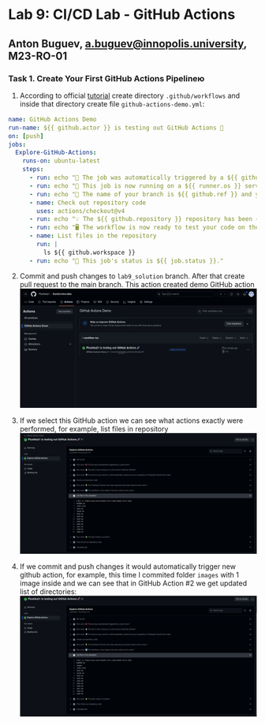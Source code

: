# Lab 9: CI/CD Lab - GitHub Actions
## Anton Buguev, a.buguev@innopolis.university, M23-RO-01

### Task 1. Create Your First GitHub Actions Pipelineю

1. According to official [tutorial](https://docs.github.com/en/actions/quickstart) create directory `.github/workflows` and inside that directory create file `github-actions-demo.yml`:
```yaml
name: GitHub Actions Demo
run-name: ${{ github.actor }} is testing out GitHub Actions 🚀
on: [push]
jobs:
  Explore-GitHub-Actions:
    runs-on: ubuntu-latest
    steps:
      - run: echo "🎉 The job was automatically triggered by a ${{ github.event_name }} event."
      - run: echo "🐧 This job is now running on a ${{ runner.os }} server hosted by GitHub!"
      - run: echo "🔎 The name of your branch is ${{ github.ref }} and your repository is ${{ github.repository }}."
      - name: Check out repository code
        uses: actions/checkout@v4
      - run: echo "💡 The ${{ github.repository }} repository has been cloned to the runner."
      - run: echo "🖥️ The workflow is now ready to test your code on the runner."
      - name: List files in the repository
        run: |
          ls ${{ github.workspace }}
      - run: echo "🍏 This job's status is ${{ job.status }}."
```

2. Commit and push changes to `lab9_solution` branch. After that create pull request to the main branch. This action created demo GitHub action
![](images/actions_demo.png)

3. If we select this GitHub action we can see what actions exactly were performed, for example, list files in repository
![](images/action1.png)

4. If we commit and push changes it would automatically trigger new github action, for example, this time I commited folder `images` with 1 image inside and we can see that in GitHub Action #2 we get updated list of directories:
![](images/action2.png)